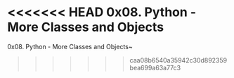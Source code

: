 <<<<<<< HEAD
0x08. Python - More Classes and Objects
=======
0x08. Python - More Classes and Objects~
>>>>>>> caa08b6540a35942c30d892359bea699a63a77c3
